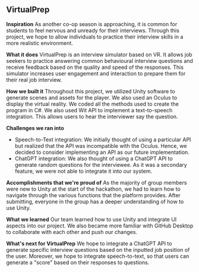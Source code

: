 ## VirtualPrep

**Inspiration**
As another co-op season is approaching, it is common for students to feel nervous and unready for their interviews. Through this project, we hope to allow individuals to practice their interview skills in a more realistic environment.

**What it does**
VirtualPrep is an interview simulator based on VR. It allows job seekers to practice answering common behavioural interview questions and receive feedback based on the quality and speed of the responses. This simulator increases user engagement and interaction to prepare them for their real job interview.

**How we built it**
Throughout this project, we utilized Unity software to generate scenes and assets for the player. We also used an Oculus to display the virtual reality. We coded all the methods used to create the program in C#. We also used Wit API to implement a text-to-speech integration. This allows users to hear the interviewer say the question.

**Challenges we ran into**
- Speech-to-Text integration: We initially thought of using a particular API but realized that the API was incompatible with the Oculus. Hence, we decided to consider implementing an API as our future implementation.
- ChatGPT integration: We also thought of using a ChatGPT API to generate random questions for the interviewee. As it was a secondary feature, we were not able to integrate it into our system.

**Accomplishments that we're proud of**
As the majority of group members were new to Unity at the start of the hackathon, we had to learn how to navigate through the various functions that the platform provides. After submitting, everyone in the group has a deeper understanding of how to use Unity.

**What we learned**
Our team learned how to use Unity and integrate UI aspects into our project. We also became more familiar with GitHub Desktop to collaborate with each other and push our changes.

**What's next for VirtualPrep**
We hope to integrate a ChatGPT API to generate specific interview questions based on the inputted job position of the user. Moreover, we hope to integrate speech-to-text, so that users can generate a "score" based on their responses to questions.
